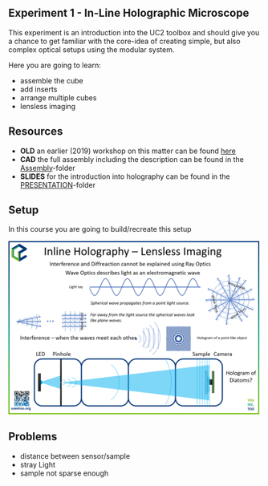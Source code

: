 ## Experiment 1 - In-Line Holographic Microscope

This experiment is an introduction into the UC2 toolbox and should give you a chance to get familiar with the core-idea of creating simple, but also complex optical setups using the modular system.

Here you are going to learn:

- assemble the cube
- add inserts
- arrange multiple cubes
- lensless imaging


## Resources

* **OLD** an earlier (2019) workshop on this matter can be found [here](https://github.com/openUC2/UC2-GIT/tree/master/WORKSHOP/INLINE-HOLOGRAMM)
* **CAD** the full assembly including the description can be found in the [Assembly](https://github.com/openUC2/UC2-GIT/tree/master/APPLICATIONS/APP_INLINE_HOLOGRAM)-folder
* **SLIDES** for the introduction into holography can be found in the [PRESENTATION](./PRESENTATION/UC2_Holography.pdf)-folder


## Setup

In this course you are going to build/recreate this setup

<p align="center">
<a href="#index" name="logo"><img src="./IMAGES/UC2Holo.png" width="1000"></a>
</p>


## Problems

- distance between sensor/sample
- stray Light
- sample not sparse enough
